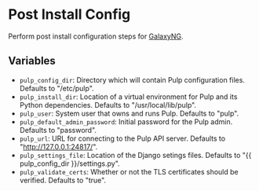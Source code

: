 Post Install Config
===================
Perform post install configuration steps for [GalaxyNG](https://github.com/ansible/galaxy_ng).

Variables
---------
* `pulp_config_dir`: Directory which will contain Pulp configuration files. Defaults to "/etc/pulp". 
* `pulp_install_dir`: Location of a virtual environment for Pulp and its Python dependencies. Defaults to "/usr/local/lib/pulp". 
* `pulp_user`: System user that owns and runs Pulp. Defaults to "pulp". 
* `pulp_default_admin_password`: Initial password for the Pulp admin. Defaults to "password".
* `pulp_url`: URL for connecting to the Pulp API server. Defaults to "http://127.0.0.1:24817/".
* `pulp_settings_file`: Location of the Django setings files. Defaults to "{{ pulp_config_dir }}/settings.py".
* `pulp_validate_certs`: Whether or not the TLS certificates should be verified. Defaults to "true".
